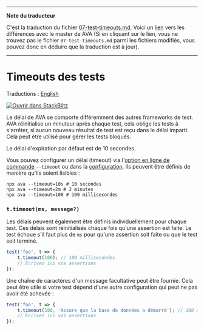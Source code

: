 ___
**Note du traducteur**

C'est la traduction du fichier [07-test-timeouts.md](https://github.com/avajs/ava/blob/main/docs/07-test-timeouts.md). Voici un [lien](https://github.com/avajs/ava/compare/b208d143ad852dc95aa8b44eed94ac1f404a25f4...main#diff-359d7f196adb7d5fcf884234506213692106ed86f073ed3533d718e4c89b0375) vers les différences avec le master de AVA (Si en cliquant sur le lien, vous ne trouvez pas le fichier `07-test-timeouts.md` parmi les fichiers modifiés, vous pouvez donc en déduire que la traduction est à jour).
___
# Timeouts des tests

Traductions : [English](https://github.com/avajs/ava/raw/main/docs/07-test-timeouts.md)

[![Ouvrir dans StackBlitz](https://developer.stackblitz.com/img/open_in_stackblitz.svg)](https://stackblitz.com/github/avajs/ava/tree/main/examples/timeouts?file=test.js&terminal=test&view=editor)

Le délai de AVA se comporte différemment des autres frameworks de test. AVA réinitialise un minuteur après chaque test, cela oblige les tests à s'arrêter, si aucun nouveau résultat de test est reçu dans le délai imparti. Cela peut être utilisé pour gérer les tests bloqués.

Le délai d'expiration par défaut est de 10 secondes.

Vous pouvez configurer un délai (timeout) via l'[option en ligne de commande](./05-command-line.md) `--timeout` ou dans la [configuration](./06-configuration.md). Ils peuvent être définis de manière qu'ils soient lisibles :

```console
npx ava --timeout=10s # 10 secondes
npx ava --timeout=2m # 2 minutes
npx ava --timeout=100 # 100 millisecondes
```

### `t.timeout(ms, message?)`

Les délais peuvent également être définis individuellement pour chaque test. Ces délais sont réinitialisés chaque fois qu'une assertion est faite. Le test échoue s'il faut plus de `ms` pour qu'une assertion soit faite ou que le test soit terminé.

```js
test('foo', t => {
	t.timeout(100); // 100 millisecondes
	// Ecrivez ici vos assertions
});
```

Une chaîne de caractères d'un message facultative peut être fournie. Cela peut être utile si votre test dépend d'une autre configuration qui peut ne pas avoir été achevée :

```js
test('foo', t => {
	t.timeout(100, 'Assure que la base de données a démarré'); // 100 millisecondes
	// Ecrivez ici vos assertions
});
```
